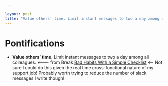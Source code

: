 ```yaml
---

layout: post
title: "Value others’ time. Limit instant messages to two a day among all colleagues."
---
```


# Pontifications

* **Value others’ time.** Limit instant messages to two a day among all colleagues. <--- from  Break [Bad Habits With a Simple Checklist](https://getpocket.com/explore/item/break-bad-habits-with-a-simple-checklist?utm_source=pocket-newtab) <-- Not sure I could do this given the real time cross-functional nature of my support job! Probably worth trying to reduce the number of slack messages I write though!